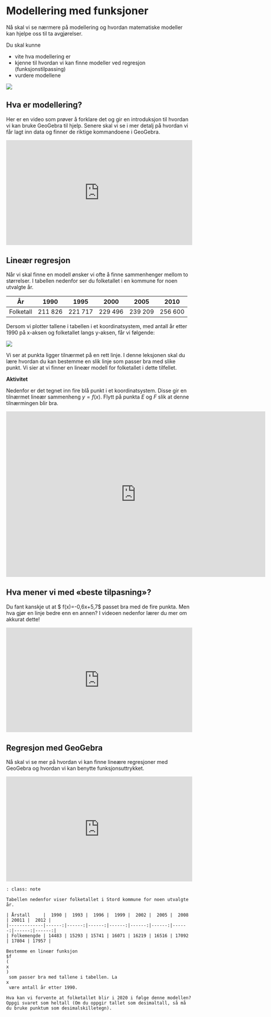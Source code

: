 # Modellering med funksjoner



Nå skal vi se nærmere på modellering og hvordan matematiske modeller kan hjelpe oss til ta avgjørelser.

Du skal kunne

* vite hva modellering er
* kjenne til hvordan vi kan finne modeller ved regresjon (funksjonstilpassing)
* vurdere modellene

![](/bilder/modellering_1.png)

## Hva er modellering?

Her er en video som prøver å forklare det og gir en introduksjon til hvordan vi kan bruke GeoGebra til hjelp. Senere skal vi se i mer detalj på hvordan vi får lagt inn data og finner de riktige kommandoene i GeoGebra.

<div style="padding:56.25% 0 0 0;position:relative;"><iframe src="https://player.vimeo.com/video/479025997?h=397146abfd&title=0&byline=0&portrait=0" style="position:absolute;top:0;left:0;width:100%;height:100%;" frameborder="0" allow="autoplay; fullscreen; picture-in-picture" allowfullscreen></iframe></div><script src="https://player.vimeo.com/api/player.js"></script>

## Lineær regresjon

Når vi skal finne en modell ønsker vi ofte å finne sammenhenger mellom to størrelser. I tabellen nedenfor ser du folketallet i en kommune for noen utvalgte år.


|     År    |  1990  |  1995  |  2000  |  2005  |  2010  |
|:---------:|:------:|:------:|:------:|:------:|:------:|
| Folketall | 211 826 | 221 717 | 229 496 | 239 209 | 256 600 |

Dersom vi plotter tallene i tabellen i et koordinatsystem, med antall år etter 1990 på x-aksen og folketallet langs y-aksen, får vi følgende:

![](/bilder/folketallBergen.png)

Vi ser at punkta ligger tilnærmet på en rett linje. I denne leksjonen skal du lære hvordan du kan bestemme en slik linje som passer bra med slike punkt. Vi sier at vi finner en lineær modell for folketallet i dette tilfellet.

**Aktivitet**

Nedenfor er det tegnet inn fire blå punkt i et koordinatsystem. Disse gir en tilnærmet lineær sammenheng $y=f(x)$. Flytt på punkta $E$ og $F$ slik at denne tilnærmingen blir bra.


<iframe scrolling="no" src="https://www.geogebratube.org/material/iframe/id/juqtwqax/width/702/height/448/border/888888/rc/false/ai/false/sdz/true/smb/false/stb/false/stbh/true/ld/false/sri/false/at/preferhtml5" width="702px" height="448px" style="border: 0px;"> </iframe>

## Hva mener vi med «beste tilpasning»?

Du  fant kanskje ut at $ f(x)=-0,6x+5,7$ passet bra med de fire punkta. Men hva gjør en linje bedre enn en annen? I videoen nedenfor lærer du mer om akkurat dette!


<div style="padding:56.21% 0 0 0;position:relative;"><iframe src="https://player.vimeo.com/video/339099261?h=8005a21e66&title=0&byline=0&portrait=0" style="position:absolute;top:0;left:0;width:100%;height:100%;" frameborder="0" allow="autoplay; fullscreen; picture-in-picture" allowfullscreen></iframe></div><script src="https://player.vimeo.com/api/player.js"></script>


## Regresjon med GeoGebra

Nå skal vi se mer på hvordan vi kan finne lineære regresjoner med GeoGebra og hvordan vi kan benytte funksjonsuttrykket.

<div style="padding:56.34% 0 0 0;position:relative;"><iframe src="https://player.vimeo.com/video/339099903?h=a40168a037&title=0&byline=0&portrait=0" style="position:absolute;top:0;left:0;width:100%;height:100%;" frameborder="0" allow="autoplay; fullscreen; picture-in-picture" allowfullscreen></iframe></div><script src="https://player.vimeo.com/api/player.js"></script>


```{admonition} Oppgave 1
: class: note

Tabellen nedenfor viser folketallet i Stord kommune for noen utvalgte år.

| Årstall     |  1990 |  1993 |  1996 |  1999 |  2002 |  2005 |  2008 | 20011 |  2012 |
|-------------|------:|------:|------:|------:|------:|------:|------:|------:|------:|
| Folkemengde | 14483 | 15293 | 15741 | 16071 | 16219 | 16516 | 17092 | 17804 | 17957 |

Bestemme en lineær funksjon 
$f
(
x
)
 som passer bra med tallene i tabellen. La 
x
 være antall år etter 1990.

Hva kan vi forvente at folketallet blir i 2020 i følge denne modellen? Oppgi svaret som heltall (Om du oppgir tallet som desimaltall, så må du bruke punktum som desimalskilletegn).

```
